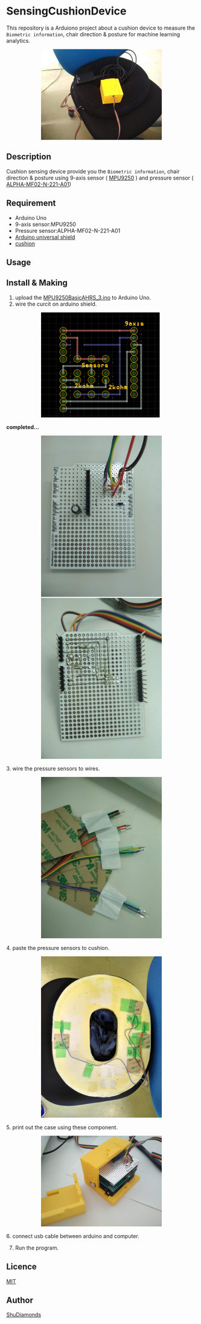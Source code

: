 # SensingCushionDevice
This repository is a Arduiono project about a cushion device to measure the `Biometric information`, chair direction & posture for machine learning analytics. 

<div class="imgWrap">
<p align="center"> 
<img  src="https://github.com/ShuDiamonds/SensingCushionDevice/blob/master/image/tattery.jpg" width="320px"  title="Outlook of Cushion device">
</p>
</div>

## Description
 Cushion sensing device provide you the `Biometric information`, chair direction & posture 
 using 9-axis sensor ( [MPU9250](https://www.amazon.co.jp/HiLetgo-MPU9250-9%E8%87%AA%E7%94%B1%E5%BA%A61-%E3%82%B8%E3%83%A3%E3%82%A4%E3%83%AD%E3%82%B9%E3%82%B3%E3%83%BC%E3%83%97-%E7%A3%81%E6%B0%97%E3%82%BB%E3%83%B3%E3%82%B5/dp/B0154PM102/ref=sr_1_1?ie=UTF8&qid=1530681387&sr=8-1&keywords=mpu9250) ) and pressure sensor ( [ALPHA-MF02-N-221-A01](https://www.switch-science.com/catalog/2615/))



## Requirement
* Arduino Uno
* 9-axis sensor:MPU9250
* Pressure sensor:ALPHA-MF02-N-221-A01 
* [Arduino universal shield](https://www.switch-science.com/catalog/990/)
* [cushion](https://www.amazon.co.jp/clausius-%E3%83%89%E3%83%BC%E3%83%8A%E3%83%84%E5%9E%8B-%E9%AB%98%E5%8F%8D%E7%99%BA-%E3%82%AF%E3%83%83%E3%82%B7%E3%83%A7%E3%83%B3-%E9%AA%A8%E7%9B%A4%E7%9F%AF%E6%AD%A3/dp/B01NBC6P87/ref=sr_1_4?ie=UTF8&qid=1530685153&sr=8-4&keywords=%E5%86%86%E5%BA%A7%E3%82%AF%E3%83%83%E3%82%B7%E3%83%A7%E3%83%B3&th=1)

## Usage
  
## Install & Making
1. upload the [MPU9250BasicAHRS_3.ino](https://github.com/ShuDiamonds/SensingCushionDevice/blob/master/MPU9250BasicAHRS_3/MPU9250BasicAHRS_3.ino) to Arduino Uno.
2. wire the curcit on arduino shield.
<p align="center"> 
  <img  src="https://github.com/ShuDiamonds/SensingCushionDevice/blob/master/image/wiring diagram.png" width="320px"  title="Wiring diagram">
</p>
        <b>completed...</b>
<p align="center"> 
  <img  src="https://github.com/ShuDiamonds/SensingCushionDevice/blob/master/image/circuit tableside.jpg" width="320px"  title="Wiring diagram">
  <img  src="https://github.com/ShuDiamonds/SensingCushionDevice/blob/master/image/circuit backside.jpg" width="320px"  title="Wiring diagram">
  <br clear="both">
</p>
3. wire the pressure sensors to wires.
<p align="center"> 
<img  src="https://github.com/ShuDiamonds/SensingCushionDevice/blob/master/image/pressuresensor.jpg" width="320px"  title="wires and pressure sensors">
</p>
4. paste the pressure sensors to cushion.
<p align="center"> 
<img  src="https://github.com/ShuDiamonds/SensingCushionDevice/blob/master/image/chusion and pressuresensor.jpg" width="320px"  title="wires and pressure sensors">
</p>
5. print out the case using these component.
<p align="center"> 
<img  src="https://github.com/ShuDiamonds/SensingCushionDevice/blob/master/image/3dpritnter.jpg" width="320px"  title="wires and pressure sensors">
</p>
6. connect usb cable between arduino and computer.

7. Run the program.

## Licence

  [MIT](https://github.com/tcnksm/tool/blob/master/LICENCE)

## Author

  [ShuDiamonds](https://github.com/ShuDiamonds)

